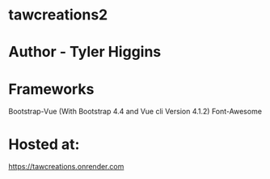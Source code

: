 # tawcreations2

# Author - Tyler Higgins

# Frameworks
Bootstrap-Vue (With Bootstrap 4.4 and Vue cli Version 4.1.2)
Font-Awesome

# Hosted at:
https://tawcreations.onrender.com


